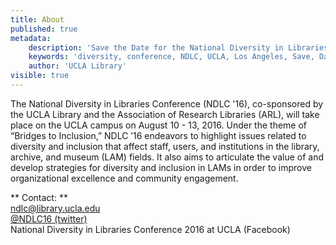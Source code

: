 ```yaml
---
title: About
published: true
metadata:
    description: 'Save the Date for the National Diversity in Libraries Conference (NDLC) 2016 UCLA, Los Angeles, California where library staff discuss issues relating to diversity.'
    keywords: 'diversity, conference, NDLC, UCLA, Los Angeles, Save, Date, national, 2016, what is diversity, diversity committee, housing, cost, venue, rates'
    author: 'UCLA Library'
visible: true
---
```


The National Diversity in Libraries Conference (NDLC '16), co-sponsored by the UCLA Library and the Association of Research Libraries (ARL), will take place on the UCLA campus on August 10 - 13, 2016. Under the theme of “Bridges to Inclusion,” NDLC ’16 endeavors to highlight issues related to diversity and inclusion that affect staff, users, and institutions in the library, archive, and museum (LAM) fields. It also aims to articulate the value of and develop strategies for diversity and inclusion in LAMs in order to improve organizational excellence and community engagement.

** Contact: **
<br />
<a href="mailto:ndlc@library.ucla.edu">ndlc@library.ucla.edu</a><br />
<a href="https://twitter.com/ndlc16">@NDLC16 (twitter)</a><br />
National Diversity in Libraries Conference 2016 at UCLA (Facebook)

